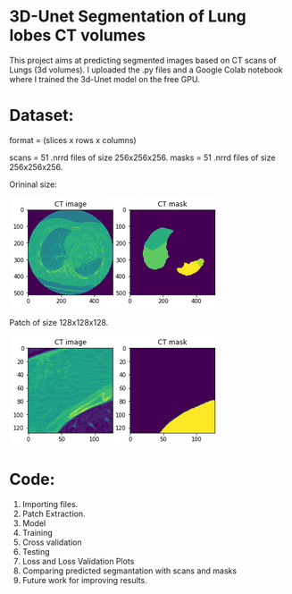 # 3D-Unet Segmentation of Lung lobes CT volumes

This project aims at predicting segmented images based on CT scans of Lungs (3d volumes).
I uploaded the .py files and a Google Colab notebook where I trained the 3d-Unet model on the free GPU.

# Dataset:

format = (slices x rows x columns)

scans = 51 .nrrd files of size 256x256x256.
masks = 51 .nrrd files of size 256x256x256.

Orininal size:

![](/original_img_and_mask.png)

Patch of size 128x128x128.

![](/scan_and_mask.png)

# Code:

1. Importing files.
2. Patch Extraction.
3. Model
4. Training
5. Cross validation
6. Testing
7. Loss and Loss Validation Plots
8. Comparing predicted segmantation with scans and masks
9. Future work for improving results.
